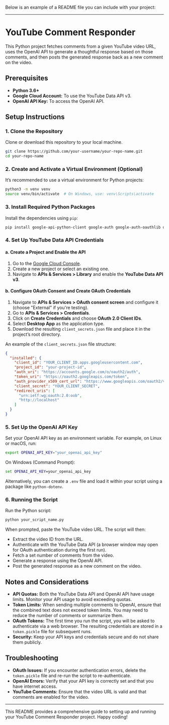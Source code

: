 Below is an example of a README file you can include with your project:

---

# YouTube Comment Responder

This Python project fetches comments from a given YouTube video URL, uses the OpenAI API to generate a thoughtful response based on those comments, and then posts the generated response back as a new comment on the video.

## Prerequisites

- **Python 3.6+**  
- **Google Cloud Account:** To use the YouTube Data API v3.
- **OpenAI API Key:** To access the OpenAI API.

## Setup Instructions

### 1. Clone the Repository

Clone or download this repository to your local machine.

```bash
git clone https://github.com/your-username/your-repo-name.git
cd your-repo-name
```

### 2. Create and Activate a Virtual Environment (Optional)

It’s recommended to use a virtual environment for Python projects:

```bash
python3 -m venv venv
source venv/bin/activate  # On Windows, use: venv\Scripts\activate
```

### 3. Install Required Python Packages

Install the dependencies using `pip`:

```bash
pip install google-api-python-client google-auth google-auth-oauthlib openai
```

### 4. Set Up YouTube Data API Credentials

#### a. Create a Project and Enable the API

1. Go to the [Google Cloud Console](https://console.cloud.google.com/).
2. Create a new project or select an existing one.
3. Navigate to **APIs & Services > Library** and enable the **YouTube Data API v3**.

#### b. Configure OAuth Consent and Create OAuth Credentials

1. Navigate to **APIs & Services > OAuth consent screen** and configure it (choose "External" if you're testing).
2. Go to **APIs & Services > Credentials**.
3. Click on **Create Credentials** and choose **OAuth 2.0 Client IDs**.
4. Select **Desktop App** as the application type.
5. Download the resulting `client_secrets.json` file and place it in the project’s root directory.

An example of the `client_secrets.json` file structure:

```json
{
  "installed": {
    "client_id": "YOUR_CLIENT_ID.apps.googleusercontent.com",
    "project_id": "your-project-id",
    "auth_uri": "https://accounts.google.com/o/oauth2/auth",
    "token_uri": "https://oauth2.googleapis.com/token",
    "auth_provider_x509_cert_url": "https://www.googleapis.com/oauth2/v1/certs",
    "client_secret": "YOUR_CLIENT_SECRET",
    "redirect_uris": [
      "urn:ietf:wg:oauth:2.0:oob",
      "http://localhost"
    ]
  }
}
```

### 5. Set Up the OpenAI API Key

Set your OpenAI API key as an environment variable. For example, on Linux or macOS, run:

```bash
export OPENAI_API_KEY="your_openai_api_key"
```

On Windows (Command Prompt):

```cmd
set OPENAI_API_KEY=your_openai_api_key
```

Alternatively, you can create a `.env` file and load it within your script using a package like `python-dotenv`.

### 6. Running the Script

Run the Python script:

```bash
python your_script_name.py
```

When prompted, paste the YouTube video URL. The script will then:
- Extract the video ID from the URL.
- Authenticate with the YouTube Data API (a browser window may open for OAuth authentication during the first run).
- Fetch a set number of comments from the video.
- Generate a response using the OpenAI API.
- Post the generated response as a new comment on the video.

## Notes and Considerations

- **API Quotas:** Both the YouTube Data API and OpenAI API have usage limits. Monitor your API usage to avoid exceeding quotas.
- **Token Limits:** When sending multiple comments to OpenAI, ensure that the combined text does not exceed token limits. You may need to reduce the number of comments or summarize them.
- **OAuth Tokens:** The first time you run the script, you will be asked to authenticate via a web browser. The resulting credentials are stored in a `token.pickle` file for subsequent runs.
- **Security:** Keep your API keys and credentials secure and do not share them publicly.

## Troubleshooting

- **OAuth Issues:** If you encounter authentication errors, delete the `token.pickle` file and re-run the script to re-authenticate.
- **OpenAI Errors:** Verify that your API key is correctly set and that you have internet access.
- **YouTube Comments:** Ensure that the video URL is valid and that comments are enabled for the video.

---

This README provides a comprehensive guide to setting up and running your YouTube Comment Responder project. Happy coding!